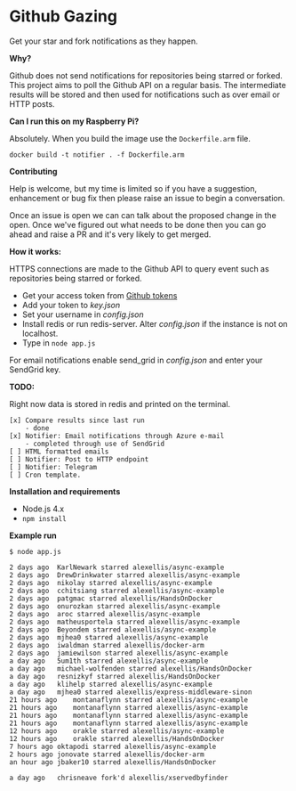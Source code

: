 Github Gazing
=====================

Get your star and fork notifications as they happen.

**Why?**

Github does not send notifications for repositories being starred or forked. This project aims to poll the Github API on a regular basis. The intermediate results will be stored and then used for notifications such as over email or HTTP posts.

**Can I run this on my Raspberry Pi?**

Absolutely. When you build the image use the `Dockerfile.arm` file. 

```
docker build -t notifier . -f Dockerfile.arm
```

**Contributing**

Help is welcome, but my time is limited so if you have a suggestion, enhancement or bug fix then please raise an issue to begin a conversation.

Once an issue is open we can can talk about the proposed change in the open. Once we've figured out what needs to be done then you can go ahead and raise a PR and it's very likely to get merged.


**How it works:**

HTTPS connections are made to the Github API to query event such as repositories being starred or forked.

* Get your access token from [Github tokens](https://github.com/settings/tokens)
* Add your token to *key.json*
* Set your username in *config.json*
* Install redis or run redis-server. Alter *config.json* if the instance is not on localhost.
* Type in `node app.js`

For email notifications enable send_grid in *config.json* and enter your SendGrid key.

**TODO:**

Right now data is stored in redis and printed on the terminal.
```
[x] Compare results since last run
    - done
[x] Notifier: Email notifications through Azure e-mail
    - completed through use of SendGrid
[ ] HTML formatted emails
[ ] Notifier: Post to HTTP endpoint
[ ] Notifier: Telegram
[ ] Cron template.
```

**Installation and requirements**

* Node.js 4.x
* `npm install`

**Example run**

```
$ node app.js

2 days ago	KarlNewark starred alexellis/async-example
2 days ago	DrewDrinkwater starred alexellis/async-example
2 days ago	nikolay starred alexellis/async-example
2 days ago	cchitsiang starred alexellis/async-example
2 days ago	patgmac starred alexellis/HandsOnDocker
2 days ago	onurozkan starred alexellis/async-example
2 days ago	aroc starred alexellis/async-example
2 days ago	matheusportela starred alexellis/async-example
2 days ago	Beyondem starred alexellis/async-example
2 days ago	mjhea0 starred alexellis/async-example
2 days ago	iwaldman starred alexellis/docker-arm
2 days ago	jamiewilson starred alexellis/async-example
a day ago	5um1th starred alexellis/async-example
a day ago	michael-wolfenden starred alexellis/HandsOnDocker
a day ago	resnizkyf starred alexellis/HandsOnDocker
a day ago	klihelp starred alexellis/async-example
a day ago	mjhea0 starred alexellis/express-middleware-sinon
21 hours ago	montanaflynn starred alexellis/async-example
21 hours ago	montanaflynn starred alexellis/async-example
21 hours ago	montanaflynn starred alexellis/async-example
21 hours ago	montanaflynn starred alexellis/async-example
12 hours ago	orakle starred alexellis/async-example
12 hours ago	orakle starred alexellis/HandsOnDocker
7 hours ago	oktapodi starred alexellis/async-example
2 hours ago	jonovate starred alexellis/docker-arm
an hour ago	jbaker10 starred alexellis/HandsOnDocker

a day ago	chrisneave fork'd alexellis/xservedbyfinder
```
